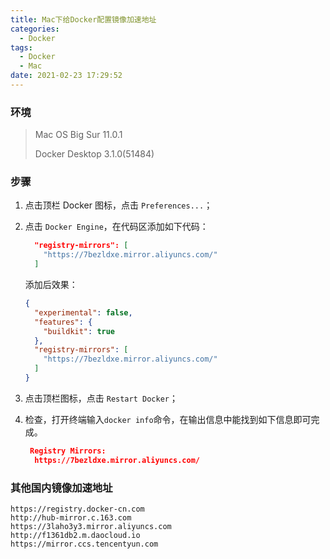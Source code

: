 ```yaml
---
title: Mac下给Docker配置镜像加速地址
categories:
  - Docker
tags:
  - Docker
  - Mac
date: 2021-02-23 17:29:52
---
```


### 环境

> Mac OS Big Sur 11.0.1
>
> Docker Desktop 3.1.0(51484)

### 步骤

1. 点击顶栏 Docker 图标，点击 `Preferences...`；

2. 点击 `Docker Engine`，在代码区添加如下代码：

	```json
	  "registry-mirrors": [
	    "https://7bezldxe.mirror.aliyuncs.com/"
	  ]
	```

	添加后效果：

	```json
	{
	  "experimental": false,
	  "features": {
	    "buildkit": true
	  },
	  "registry-mirrors": [
	    "https://7bezldxe.mirror.aliyuncs.com/"
	  ]
	}
	```

3. 点击顶栏图标，点击 `Restart Docker`；

4. 检查，打开终端输入`docker info`命令，在输出信息中能找到如下信息即可完成。

	```json
	 Registry Mirrors:
	  https://7bezldxe.mirror.aliyuncs.com/
	```

### 其他国内镜像加速地址

```text
https://registry.docker-cn.com
http://hub-mirror.c.163.com
https://3laho3y3.mirror.aliyuncs.com
http://f1361db2.m.daocloud.io
https://mirror.ccs.tencentyun.com
```

